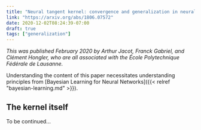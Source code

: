 ```yaml
---
title: "Neural tangent kernel: convergence and generalization in neural networks"
link: "https://arxiv.org/abs/1806.07572"
date: 2020-12-02T08:24:39-07:00
draft: true
tags: ["generalization"]
---
```


*This was published February 2020 by Arthur Jacot, Franck Gabriel, and Clément Hongler, who are all associated with the École Polytechnique Fédérale de Lausanne.*

Understanding the content of this paper necessitates understanding principles from [Bayesian Learning for Neural Networks]({{< relref "bayesian-learning.md" >}}).

## The kernel itself

To be continued...
